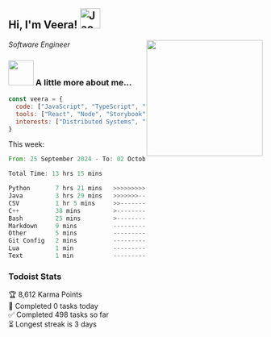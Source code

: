<h2> Hi, I'm Veera! <img src="https://raw.githubusercontent.com/Tarikul-Islam-Anik/Animated-Fluent-Emojis/master/Emojis/Activities/Jack-O-Lantern.png" alt="Jack-O-Lantern" width="40" height="40" /></h2>
<img align='right' src="https://user-images.githubusercontent.com/74038190/213911110-aedbef38-a29f-4b6b-a65c-11608b4f75a5.gif" width="230">
<p><em>Software Engineer</em></p>


### <img src="https://user-images.githubusercontent.com/74038190/216656963-09118229-8a9e-4af0-910c-c37f35f2e210.gif" width="50"> A little more about me...  

```javascript
const veera = {
  code: ["JavaScript", "TypeScript", "HTML", "CSS", "Python", "Java", "C++"],
  tools: ["React", "Node", "Storybook", "Docker", "Next.JS", "Node", "AWS", "gRPC"],
  interests: ["Distributed Systems", "Cloud Computing", "Machine Learning", "Enterprise Software", "AI"]
}
```
This week:
<!--START_SECTION:waka-->

```rust
From: 25 September 2024 - To: 02 October 2024

Total Time: 13 hrs 15 mins

Python       7 hrs 21 mins   >>>>>>>>>>>>>>-----------   55.16 %
Java         3 hrs 29 mins   >>>>>>>------------------   26.12 %
CSV          1 hr 5 mins     >>-----------------------   08.14 %
C++          38 mins         >------------------------   04.80 %
Bash         25 mins         >------------------------   03.17 %
Markdown     9 mins          -------------------------   01.24 %
Other        5 mins          -------------------------   00.67 %
Git Config   2 mins          -------------------------   00.25 %
Lua          1 min           -------------------------   00.22 %
Text         1 min           -------------------------   00.14 %
```

<!--END_SECTION:waka-->


### Todoist Stats

<!-- TODO-IST:START -->
🏆  8,612 Karma Points           
🌸  Completed 0 tasks today           
✅  Completed 498 tasks so far           
⏳  Longest streak is 3 days
<!-- TODO-IST:END -->
<!--
Profile views:
[![](https://visitcount.itsvg.in/api?id=veeravivekt&label=Profile%20Views&color=1&icon=2&pretty=false)](https://visitcount.itsvg.in)
-->
